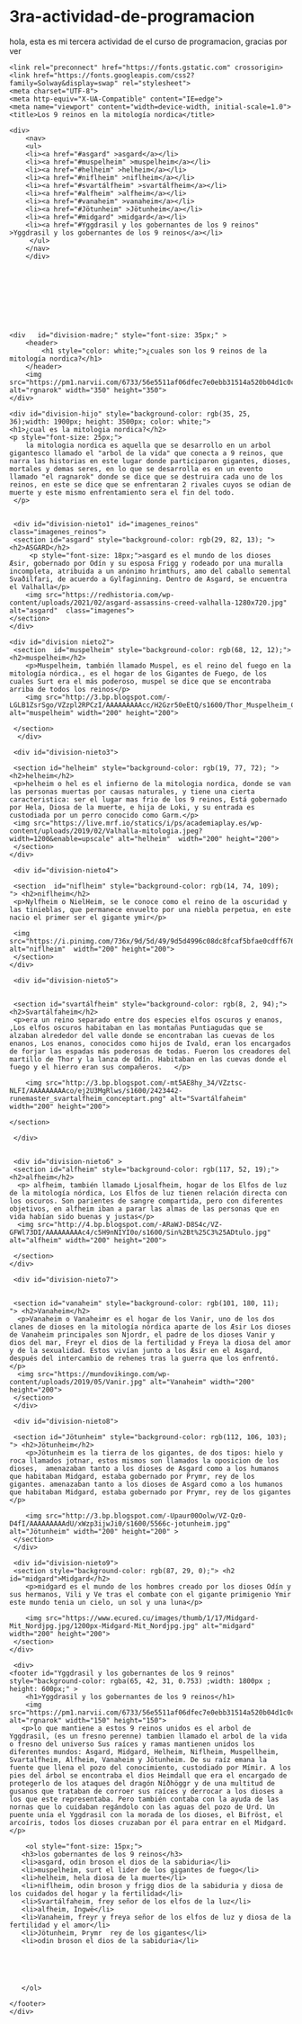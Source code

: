 # 3ra-actividad-de-programacion
hola, esta es mi tercera actividad de el curso de programacion, gracias por ver



<!DOCTYPE html>
<html lang="es">
<head>
    <link rel="stylesheet" href="css_de_una_actividad.css">
    
     
    <link rel="preconnect" href="https://fonts.gstatic.com" crossorigin>
    <link href="https://fonts.googleapis.com/css2?family=Solway&display=swap" rel="stylesheet">
    <meta charset="UTF-8">
    <meta http-equiv="X-UA-Compatible" content="IE=edge">
    <meta name="viewport" content="width=device-width, initial-scale=1.0">
    <title>Los 9 reinos en la mitología nordica</title>
</head>
<body>
   
    

    <div>
        <nav>
        <ul>
        <li><a href="#asgard" >asgard</a></li>
        <li><a href="#muspelheim" >muspelheim</a></li>
        <li><a href="#helheim" >helheim</a></li>
        <li><a href="#niflheim" >niflheim</a></li>
        <li><a href="#svartálfheim" >svartálfheim</a></li>
        <li><a href="#alfheim" >alfheim</a></li>
        <li><a href="#vanaheim" >vanaheim</a></li>
        <li><a href="#Jötunheim" >Jötunheim</a></li>
        <li><a href="#midgard" >midgard</a></li>
        <li><a href="#Yggdrasil y los gobernantes de los 9 reinos" >Yggdrasil y los gobernantes de los 9 reinos</a></li>
         </ul>
        </nav>
        </div>

        
        
        

        
        
    

    <div   id="division-madre;" style="font-size: 35px;" >
        <header>
            <h1 style="color: white;">¿cuales son los 9 reinos de la mitología nordica?</h1>
        </header>
        <img src="https://pm1.narvii.com/6733/56e5511af06dfec7e0ebb31514a520b04d1c0c03v2_hq.jpg" alt="rgnarok" width="350" height="350">  
    </div>

    <div id="division-hijo" style="background-color: rgb(35, 25, 36);width: 1900px; height: 3500px; color: white;">
    <h1>¿cual es la mitologia nordica?</h2>
    <p style="font-size: 25px;">
        la mitologia nordica es aquella que se desarrollo en un arbol gigantesco llamado el "arbol de la vida" que conecta a 9 reinos, que narra las historias en este lugar donde participaron gigantes, dioses, mortales y demas seres, en lo que se desarrolla es en un evento llamado "el ragnarok" donde se dice que se destruira cada uno de los reinos, en este se dice que se enfrentaran 2 rivales cuyos se odian de muerte y este mismo enfrentamiento sera el fin del todo.
     </p>
      
    
     <div id="division-nieto1" id="imagenes_reinos" class="imagenes_reinos">
     <section id="asgard" style="background-color: rgb(29, 82, 13); "> <h2>ASGARD</h2> 
         <p style="font-size: 18px;">asgard es el mundo de los dioses Æsir, ​gobernado por Odín y su esposa Frigg y rodeado por una muralla incompleta, atribuida a un anónimo hrimthurs, amo del caballo semental Svaðilfari, de acuerdo a Gylfaginning. Dentro de Asgard, se encuentra el Valhalla</p> 
        <img src="https://redhistoria.com/wp-content/uploads/2021/02/asgard-assassins-creed-valhalla-1280x720.jpg" alt="asgard"  class="imagenes">
    </section>
    </div>

    <div id="division nieto2">
     <section  id="muspelheim" style="background-color: rgb(68, 12, 12);"> <h2>muspelheim</h2>
        <p>Muspelheim, también llamado Muspel, es el reino del fuego en la mitología nórdica., es el hogar de los Gigantes de Fuego, de los cuales Surt era el más poderoso, muspel se dice que se encontraba arriba de todos los reinos</p>
        <img src="http://3.bp.blogspot.com/-LGLB1ZsrSgo/VZzpl2RPCzI/AAAAAAAAAcc/H2Gzr50eEtQ/s1600/Thor_Muspelheim_Concept_Art.jpg" alt="muspelheim" width="200" height="200">
    
     </section>
      </div>

     <div id="division-nieto3">

     <section id="helheim" style="background-color: rgb(19, 77, 72); ">  <h2>helheim</h2>
     <p>helheim o hel es el infierno de la mitologia nordica, donde se van las personas muertas por causas naturales, y tiene una cierta caracteristica: ser el lugar mas frio de los 9 reinos, Está gobernado por Hela, Diosa de la muerte, e hija de Loki, y su entrada es custodiada por un perro conocido como Garm.</p>
     <img src="https://live.mrf.io/statics/i/ps/academiaplay.es/wp-content/uploads/2019/02/Valhalla-mitologia.jpeg?width=1200&enable=upscale" alt="helheim"  width="200" height="200">
     </section>
    </div>

     <div id="division-nieto4">

     <section  id="niflheim" style="background-color: rgb(14, 74, 109);  "> <h2>niflheim</h2>
     <p>Nylfheim o NielHeim, se le conoce como el reino de la oscuridad y las tinieblas, que permanece envuelto por una niebla perpetua, en este nacio el primer ser el gigante ymir</p>

     <img src="https://i.pinimg.com/736x/9d/5d/49/9d5d4996c08dc8fcaf5bfae0cdff676c.jpg" alt="niflheim"  width="200" height="200">
     </section>
    </div>

     <div id="division-nieto5">

    
     <section id="svartálfheim" style="background-color: rgb(8, 2, 94);"> <h2>Svartálfaheim</h2>
     <p>era un reino separado entre dos especies elfos oscuros y enanos, ,Los elfos oscuros habitaban en las montañas Puntiagudas que se alzaban alrededor del valle donde se encontraban las cuevas de los enanos, Los enanos, conocidos como hijos de Ivald, eran los encargados de forjar las espadas más poderosas de todas. Fueron los creadores del martillo de Thor y la lanza de Odín. Habitaban en las cuevas donde el fuego y el hierro eran sus compañeros.   </p>
     
        <img src="http://3.bp.blogspot.com/-mt5AE8hy_34/VZztsc-NLFI/AAAAAAAAAco/ej2U3MgRlws/s1600/2423442-runemaster_svartalfheim_conceptart.png" alt="Svartálfaheim"  width="200" height="200">
    
    </section>

     </div>


     <div id="division-nieto6" >
     <section id="alfheim" style="background-color: rgb(117, 52, 19);"> <h2>alfheim</h2>
      <p> alfheim, también llamado Ljosalfheim, hogar de los Elfos de luz de la mitología nórdica, Los Elfos de luz tienen relación directa con los oscuros. Son parientes de sangre compartida, pero con diferentes objetivos, en alfheim iban a parar las almas de las personas que en vida habían sido buenas y justas</p>  
      <img src="http://4.bp.blogspot.com/-ARaWJ-D8S4c/VZ-GFWl73DI/AAAAAAAAAc4/c5H9nNIYI0o/s1600/Sin%2Bt%25C3%25ADtulo.jpg" alt="alfheim" width="200" height="200">
   
     </section>
    </div>

     <div id="division-nieto7">

     
     <section id="vanaheim" style="background-color: rgb(101, 180, 11);  "> <h2>Vanaheim</h2>
      <p>Vanaheim o Vanaheimr es el hogar de los Vanir,​​ uno de los dos clanes de dioses en la mitología nórdica aparte de los Æsir Los dioses de Vanaheim principales son Njordr, el padre de los dioses Vanir y dios del mar, Freyr el dios de la fertilidad y Freya la diosa del amor y de la sexualidad. Estos vivían junto a los Æsir en el Asgard, después del intercambio de rehenes tras la guerra que los enfrentó.</p>
      <img src="https://mundovikingo.com/wp-content/uploads/2019/05/Vanir.jpg" alt="Vanaheim" width="200" height="200">
     </section>
     </div>

     <div id="division-nieto8">

     <section id="Jötunheim" style="background-color: rgb(112, 106, 103); "> <h2>Jötunheim</h2>
        <p>Jötunheim es la tierra de los gigantes, de dos tipos: hielo y roca llamados jotnar, estos mismos son llamados la oposicion de los dioses,  amenazaban tanto a los dioses de Asgard como a los humanos que habitaban Midgard, estaba gobernado por Prymr, rey de los gigantes. amenazaban tanto a los dioses de Asgard como a los humanos que habitaban Midgard, estaba gobernado por Prymr, rey de los gigantes </p>

        <img src="http://3.bp.blogspot.com/-Upaur00Oolw/VZ-Qz0-D4fI/AAAAAAAAAdU/xWzp3ijwJi0/s1600/5566c-jotunheim.jpg" alt="Jötunheim" width="200" height="200" >
     </section>
     </div>

     <div id="division-nieto9">
     <section style="background-color: rgb(87, 29, 0);"> <h2 id="midgard">Midgard</h2>
        <p>midgard es el mundo de los hombres creado por los dioses Odín y sus hermanos, Vili y Ve tras el combate con el gigante primigenio Ymir este mundo tenia un cielo, un sol y una luna</p>

        <img src="https://www.ecured.cu/images/thumb/1/17/Midgard-Mit_Nordjpg.jpg/1200px-Midgard-Mit_Nordjpg.jpg" alt="midgard" width="200" height="200">
     </section>
    </div>

     <div>
    <footer id="Yggdrasil y los gobernantes de los 9 reinos" style="background-color: rgba(65, 42, 31, 0.753) ;width: 1800px ; height: 600px;" >
        <h1>Yggdrasil y los gobernantes de los 9 reinos</h1>
        <img src="https://pm1.narvii.com/6733/56e5511af06dfec7e0ebb31514a520b04d1c0c03v2_hq.jpg" alt="rgnarok" width="150" height="150">
       <p>lo que mantiene a estos 9 reinos unidos es el arbol de Yggdrasil, (es un fresno perenne) tambien llamado el arbol de la vida o fresno del universo Sus raíces y ramas mantienen unidos los diferentes mundos: Asgard, Midgard, Helheim, Niflheim, Muspellheim, Svartalfheim, Alfheim, Vanaheim y Jötunheim. De su raíz emana la fuente que llena el pozo del conocimiento, custodiado por Mímir. A los pies del árbol se encontraba el dios Heimdall que era el encargado de protegerlo de los ataques del dragón Níðhöggr y de una multitud de gusanos que trataban de corroer sus raíces y derrocar a los dioses a los que este representaba. Pero también contaba con la ayuda de las nornas que lo cuidaban regándolo con las aguas del pozo de Urd. Un puente unía el Yggdrasil con la morada de los dioses, el Bifröst, el arcoíris, todos los dioses cruzaban por él para entrar en el Midgard. </p>
       
        <ol style="font-size: 15px;"> 
       <h3>los gobernantes de los 9 reinos</h3>    
       <li>asgard, odin broson el dios de la sabiduria</li>
       <li>muspelheim, surt el lider de los gigantes de fuego</li>
       <li>helheim, hela diosa de la muerte</li>
       <li>niflheim, odin broson y frigg dios de la sabiduria y diosa de los cuidados del hogar y la fertilidad</li>
       <li>Svartálfaheim, frey señor de los elfos de la luz</li>
       <li>alfheim, Ingwë</li>
       <li>Vanaheim, freyr y freya señor de los elfos de luz y diosa de la fertilidad y el amor</li>
       <li>Jötunheim, Þrymr  rey de los gigantes</li>
       <li>odin broson el dios de la sabiduria</li>
       




       </ol>
    
    </footer>
    </div>


   </div>



    
</body>
</html>
